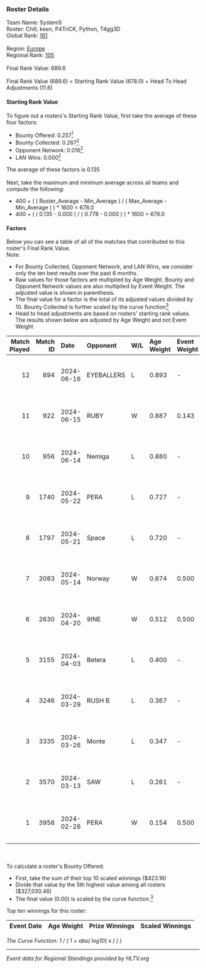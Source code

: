 ### Roster Details<br />
Team Name: System5<br />
Roster: Chill, keen, P4TriCK, Python, T4gg3D<br />
Global Rank: [161](../standings_global.md)<br />
<br />
Region: [Europe]( ../standings_europe.md)<br />
Regional Rank: [105]( ../standings_europe.md)<br />
<br />
Final Rank Value:  689.6<br />
<br />
Final Rank Value (689.6) = Starting Rank Value (678.0) + Head To Head Adjustments (11.6)<br />

#### Starting Rank Value<br />
To figure out a rosters's Starting Rank Value, first take the average of these four factors:<br />
- Bounty Offered: 0.257[<sup>1</sup>](#table2)
- Bounty Collected: 0.267[<sup>2</sup>](#table1)
- Opponent Network: 0.016[<sup>2</sup>](#table1)
- LAN Wins: 0.000[<sup>2</sup>](#table1)

The average of these factors is 0.135<br />
<br />
Next, take the maximum and minimum average across all teams and compute the following:<br />
- 400 + ( ( Roster_Average - Min_Average ) / ( Max_Average - Min_Average ) ) * 1600 = 678.0
- 400 + ( ( 0.135 - 0.000 ) / ( 0.778 - 0.000 ) ) * 1600 = 678.0


#### Factors<br />
Below you can see a table of all of the matches that contributed to this roster's Final Rank Value.<br />
Note:<br />

- For Bounty Collected, Opponent Network, and LAN Wins, we consider only the ten best results over the past 6 months.
- Raw values for those factors are multiplied by Age Weight. Bounty and Opponent Network values are also multiplied by Event Weight. The adjusted value is shown in parenthesis.
- The final value for a factor is the total of its adjusted values divided by 10. Bounty Collected is further scaled by the curve function[<sup>3</sup>](#curveFunction)
- Head to head adjustments are based on rosters' starting rank values. The results shown below are adjusted by Age Weight and not Event Weight
<span id="table1"></span><br />


| Match Played | Match ID | Date       | Opponent   | W/L | Age Weight | Event Weight | Bounty Collected | Opponent Network | LAN Wins  | H2H Adj. | Roster                               |
| -: | -: | :- | :- | :- | :- | :- | :- | :- | :- | -: | :- |
|           12 |      894 | 2024-06-16 | EYEBALLERS | L   | 0.893      | -            | -                | -                | -         |    -7.17 | Chill, keen, P4TriCK, Python, T4gg3D |
|           11 |      922 | 2024-06-15 | RUBY       | W   | 0.887      | 0.143        | 0.097 (0.012)    | 0.544 (0.069)    | 0 (0.000) |    21.53 | Chill, keen, P4TriCK, Python, T4gg3D |
|           10 |      956 | 2024-06-14 | Nemiga     | L   | 0.880      | -            | -                | -                | -         |    -1.86 | Chill, keen, P4TriCK, Python, T4gg3D |
|            9 |     1740 | 2024-05-22 | PERA       | L   | 0.727      | -            | -                | -                | -         |    -4.11 | Chill, keen, P4TriCK, Python, T4gg3D |
|            8 |     1797 | 2024-05-21 | Space      | L   | 0.720      | -            | -                | -                | -         |    -6.14 | Chill, keen, P4TriCK, Python, T4gg3D |
|            7 |     2083 | 2024-05-14 | Norway     | W   | 0.674      | 0.500        | 0.006 (0.002)    | 0.106 (0.036)    | 0 (0.000) |    11.48 | Chill, keen, P4TriCK, Python, T4gg3D |
|            6 |     2630 | 2024-04-20 | 9INE       | W   | 0.512      | 0.500        | 0.000 (0.000)    | 0.093 (0.024)    | 0 (0.000) |     4.80 | Chill, keen, P4TriCK, Python, T4gg3D |
|            5 |     3155 | 2024-04-03 | Betera     | L   | 0.400      | -            | -                | -                | -         |    -5.65 | Chill, keen, P4TriCK, Python, shadiy |
|            4 |     3246 | 2024-03-29 | RUSH B     | L   | 0.367      | -            | -                | -                | -         |    -3.26 | Chill, keen, P4TriCK, Python, shadiy |
|            3 |     3335 | 2024-03-26 | Monte      | L   | 0.347      | -            | -                | -                | -         |    -1.47 | Chill, keen, krii, P4TriCK, Python   |
|            2 |     3570 | 2024-03-13 | SAW        | L   | 0.261      | -            | -                | -                | -         |    -0.44 | Chill, keen, krii, P4TriCK, Python   |
|            1 |     3958 | 2024-02-26 | PERA       | W   | 0.154      | 0.500        | 0.048 (0.004)    | 0.452 (0.035)    | 0 (0.000) |     3.87 | Chill, keen, krii, P4TriCK, Python   |

<br />
<span id="table2"></span><br />
To calculate a roster's Bounty Offered:<br />

- First, take the sum of their top 10 scaled winnings ($423.16)
- Divide that value by the 5th highest value among all rosters ($327,030.46)
- The final value (0.00) is scaled by the curve function.[<sup>3</sup>](#curveFunction)

Top ten winnings for this roster:<br />

| Event Date | Age Weight | Prize Winnings | Scaled Winnings |
| :- | -: | :- | :- |


<span id="curveFunction"></span>_The Curve Function: 1 / ( 1 + abs( log10( x ) ) )_<br />

---
_Event data for Regional Standings provided by HLTV.org_<br />
